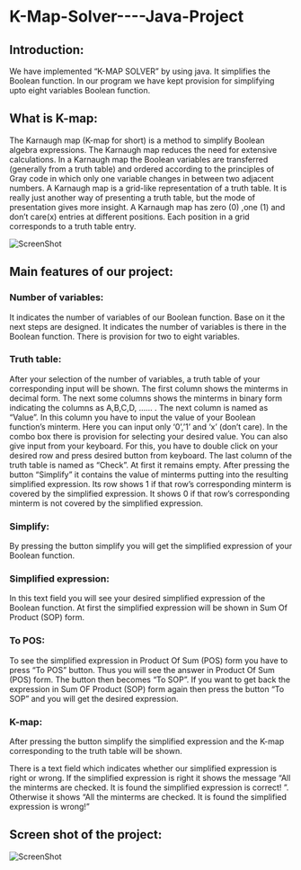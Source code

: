 # K-Map-Solver----Java-Project

## Introduction:
We have implemented “K-MAP SOLVER” by using java. It simplifies the Boolean function. In our program we have kept provision for simplifying upto eight variables Boolean function.

## What is K-map:
The Karnaugh map (K-map for short) is a method to simplify Boolean algebra expressions. The Karnaugh map reduces the need for extensive calculations. In a Karnaugh map the Boolean variables are transferred (generally from a truth table) and ordered according to the principles of Gray code in which only one variable changes in between two adjacent numbers. 
A Karnaugh map is a grid-like representation of a truth table. It is really just another way of presenting a truth table, but the mode of presentation gives more insight. A Karnaugh map has zero (0) ,one (1) and don’t care(x)  entries at different positions. Each position in a grid corresponds to a truth table entry.

![ScreenShot](https://learn.digilentinc.com/Documents/Digital/BT03_03_LogicMinimization_Kmaps/KmapLoop.svg)

## Main features of our project:

### Number of variables:  
It indicates the number of variables of our Boolean function. Base on it the next steps are designed. It indicates the number of variables is there in the Boolean function. There is provision for two to eight variables. 

### Truth table: 
After your selection of the number of variables, a truth table of your corresponding input will be shown. The first column shows the minterms in decimal form. The next some columns shows the minterms in binary form indicating the columns as A,B,C,D, …… . The next column is named as “Value”. In this column you have to input the value of your Boolean function’s minterm. Here you can input only ‘0’,’1’ and ‘x’ (don’t care). In the combo box there is provision for selecting your desired value. You can also give input from your keyboard. For this, you have to double click on your desired row and press desired button from keyboard. The last column of the truth table is named as “Check”.  At first it remains empty. After pressing the button “Simplify” it contains the value of minterms putting into the resulting simplified expression. Its row shows 1 if that row’s corresponding minterm is covered by the simplified expression. It shows 0 if that row’s corresponding minterm is not covered by the simplified expression. 

###	Simplify:
 By pressing the button simplify you will get the simplified expression of your Boolean function. 

###	Simplified expression:
 In this text field you will see your desired simplified expression of the Boolean function. At first the simplified expression will be shown in Sum Of Product (SOP) form.

###	To POS: 
To see the simplified expression in Product Of Sum (POS) form you have to press “To POS” button. Thus you will see the answer in Product Of Sum (POS) form. The button then becomes “To SOP”. If you want to get back the expression in Sum OF Product (SOP) form again then press the button “To SOP” and you will get the desired expression.

###	K-map:
 After pressing the button simplify the simplified expression and the K-map corresponding to the truth table will be shown.

There is a text field which indicates whether our simplified expression is right or wrong. If the simplified expression is right it shows the message “All the minterms are checked. It is found the simplified expression is correct! ”. Otherwise it shows “All the minterms are checked. It is found the simplified expression is wrong!”


## Screen shot of the project:
![ScreenShot](https://drive.google.com/file/d/0BxEv6G7Lnk9YbVpmYlhxV1JJV2s/view?usp=sharing)
